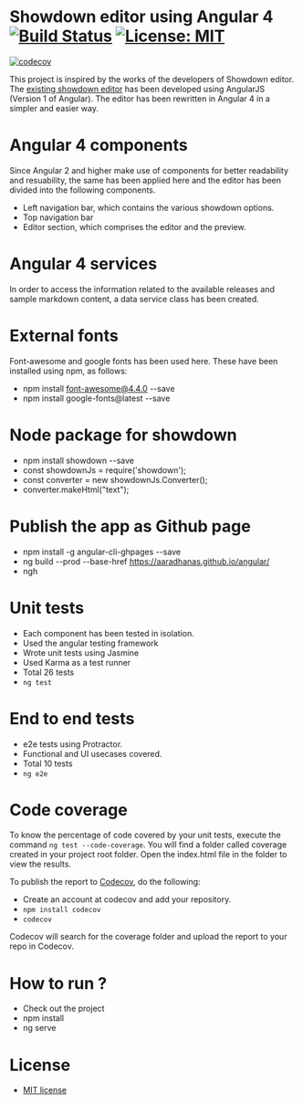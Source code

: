 # Showdown editor using Angular 4 [![Build Status](https://travis-ci.org/aaradhanas/angular.svg?branch=master)](https://travis-ci.org/aaradhanas/angular) [![License: MIT](https://img.shields.io/badge/License-MIT-green.svg)](https://github.com/aaradhanas/angular/blob/master/LICENSE)
[![codecov](https://codecov.io/gh/aaradhanas/angular/branch/master/graph/badge.svg)](https://codecov.io/gh/aaradhanas/angular)

This project is inspired by the works of the developers of Showdown editor. The [existing showdown editor](http://demo.showdownjs.com/) has been developed using AngularJS (Version 1 of Angular). The editor has been rewritten in Angular 4 in a simpler and easier way.

# Angular 4 components

Since Angular 2 and higher make use of components for better readability and resuability, the same has been applied here and the editor has been divided into the following components.

- Left navigation bar, which contains the various showdown options.
- Top navigation bar
- Editor section, which comprises the editor and the preview.

# Angular 4 services

In order to access the information related to the available releases and sample markdown content, a data service class has been created.

# External fonts

Font-awesome and google fonts has been used here. These have been installed using npm, as follows:

- npm install font-awesome@4.4.0 --save
- npm install google-fonts@latest --save

# Node package for showdown

- npm install showdown --save
- const showdownJs = require('showdown');
- const converter = new showdownJs.Converter(); 
- converter.makeHtml("text");

# Publish the app as Github page

- npm install -g angular-cli-ghpages --save 
- ng build --prod --base-href https://aaradhanas.github.io/angular/
- ngh

# Unit tests

- Each component has been tested in isolation.
- Used the angular testing framework
- Wrote unit tests using Jasmine
- Used Karma as a test runner
- Total 26 tests
- ``` ng test ```

# End to end tests

- e2e tests using Protractor.
- Functional and UI usecases covered.
- Total 10 tests
- ``` ng e2e ```

# Code coverage

To know the percentage of code covered by your unit tests, execute the command ``` ng test --code-coverage ```. You will find a folder called coverage created in your project root folder. Open the index.html file in the folder to view the results.

To publish the report to [Codecov](https://codecov.io), do the following:

- Create an account at codecov and add your repository.
- ``` npm install codecov ```
- ``` codecov ```

Codecov will search for the coverage folder and upload the report to your repo in Codecov.

# How to run ?

- Check out the project
- npm install
- ng serve

# License

- [MIT license](https://github.com/aaradhanas/angular/blob/master/LICENSE)